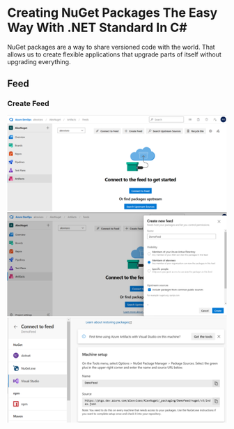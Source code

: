 # Creating NuGet Packages The Easy Way With .NET Standard In C#

NuGet packages are a way to share versioned code with the world. That allows us to create flexible applications that upgrade parts of itself without upgrading everything. 


## Feed

### Create Feed

<img src="/pictures/feed.png" title="feed"  width="800">
<img src="/pictures/feed2.png" title="feed"  width="800">
<img src="/pictures/feed3.png" title="feed"  width="800">
